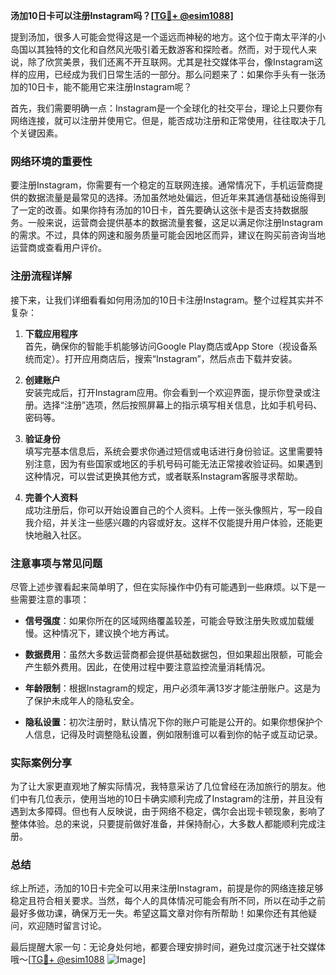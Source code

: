 **汤加10日卡可以注册Instagram吗？[[TG💪+ @esim1088](https://t.me/s/esim1088)]**

提到汤加，很多人可能会觉得这是一个遥远而神秘的地方。这个位于南太平洋的小岛国以其独特的文化和自然风光吸引着无数游客和探险者。然而，对于现代人来说，除了欣赏美景，我们还离不开互联网。尤其是社交媒体平台，像Instagram这样的应用，已经成为我们日常生活的一部分。那么问题来了：如果你手头有一张汤加的10日卡，能不能用它来注册Instagram呢？

首先，我们需要明确一点：Instagram是一个全球化的社交平台，理论上只要你有网络连接，就可以注册并使用它。但是，能否成功注册和正常使用，往往取决于几个关键因素。

### 网络环境的重要性

要注册Instagram，你需要有一个稳定的互联网连接。通常情况下，手机运营商提供的数据流量是最常见的选择。汤加虽然地处偏远，但近年来其通信基础设施得到了一定的改善。如果你持有汤加的10日卡，首先要确认这张卡是否支持数据服务。一般来说，运营商会提供基本的数据流量套餐，这足以满足你注册Instagram的需求。不过，具体的网速和服务质量可能会因地区而异，建议在购买前咨询当地运营商或查看用户评价。

### 注册流程详解

接下来，让我们详细看看如何用汤加的10日卡注册Instagram。整个过程其实并不复杂：

1. **下载应用程序**  
   首先，确保你的智能手机能够访问Google Play商店或App Store（视设备系统而定）。打开应用商店后，搜索“Instagram”，然后点击下载并安装。

2. **创建账户**  
   安装完成后，打开Instagram应用。你会看到一个欢迎界面，提示你登录或注册。选择“注册”选项，然后按照屏幕上的指示填写相关信息，比如手机号码、密码等。

3. **验证身份**  
   填写完基本信息后，系统会要求你通过短信或电话进行身份验证。这里需要特别注意，因为有些国家或地区的手机号码可能无法正常接收验证码。如果遇到这种情况，可以尝试更换其他方式，或者联系Instagram客服寻求帮助。

4. **完善个人资料**  
   成功注册后，你可以开始设置自己的个人资料。上传一张头像照片，写一段自我介绍，并关注一些感兴趣的内容或好友。这样不仅能提升用户体验，还能更快地融入社区。

### 注意事项与常见问题

尽管上述步骤看起来简单明了，但在实际操作中仍有可能遇到一些麻烦。以下是一些需要注意的事项：

- **信号强度**：如果你所在的区域网络覆盖较差，可能会导致注册失败或加载缓慢。这种情况下，建议换个地方再试。
  
- **数据费用**：虽然大多数运营商都会提供基础数据包，但如果超出限额，可能会产生额外费用。因此，在使用过程中要注意监控流量消耗情况。

- **年龄限制**：根据Instagram的规定，用户必须年满13岁才能注册账户。这是为了保护未成年人的隐私安全。

- **隐私设置**：初次注册时，默认情况下你的账户可能是公开的。如果你想保护个人信息，记得及时调整隐私设置，例如限制谁可以看到你的帖子或互动记录。

### 实际案例分享

为了让大家更直观地了解实际情况，我特意采访了几位曾经在汤加旅行的朋友。他们中有几位表示，使用当地的10日卡确实顺利完成了Instagram的注册，并且没有遇到太多障碍。但也有人反映说，由于网络不稳定，偶尔会出现卡顿现象，影响了整体体验。总的来说，只要提前做好准备，并保持耐心，大多数人都能顺利完成注册。

### 总结

综上所述，汤加的10日卡完全可以用来注册Instagram，前提是你的网络连接足够稳定且符合相关要求。当然，每个人的具体情况可能会有所不同，所以在动手之前最好多做功课，确保万无一失。希望这篇文章对你有所帮助！如果你还有其他疑问，欢迎随时留言讨论。

最后提醒大家一句：无论身处何地，都要合理安排时间，避免过度沉迷于社交媒体哦～[[TG💪+ @esim1088](https://t.me/s/esim1088) ![Image](https://i.postimg.cc/4NQfJmqS/Snipaste-2025-05-13-00-14-12.png)]